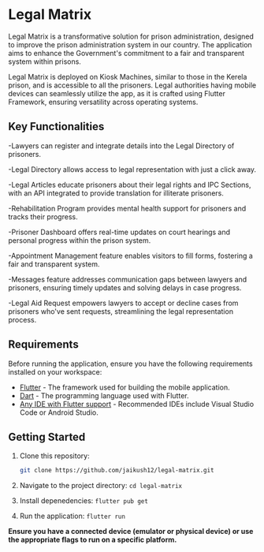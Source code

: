 # Legal Matrix

Legal Matrix is a transformative solution for prison administration, designed to improve the prison administration system in our country. The application aims to enhance the Government's commitment to a fair and transparent system within prisons.

Legal Matrix is deployed on Kiosk Machines, similar to those in the Kerela prison, and is accessible to all the prisoners. Legal authorities having mobile devices can seamlessly utilize the app, as it is crafted using Flutter Framework, ensuring versatility across operating systems.

## Key Functionalities

-Lawyers can register and integrate details into the Legal Directory of prisoners.

-Legal Directory allows access to legal representation with just a click away.

-Legal Articles educate prisoners about their legal rights and IPC Sections, with an API integrated to provide translation for illiterate prisoners.

-Rehabilitation Program provides mental health support for prisoners and tracks their progress.

-Prisoner Dashboard offers real-time updates on court hearings and personal progress within the prison system.

-Appointment Management feature enables visitors to fill forms, fostering a fair and transparent system.

-Messages feature addresses communication gaps between lawyers and prisoners, ensuring timely updates and solving delays in case progress.

-Legal Aid Request empowers lawyers to accept or decline cases from prisoners who've sent requests, streamlining the legal representation process.

## Requirements

Before running the application, ensure you have the following requirements installed on your workspace:

- [Flutter](https://flutter.dev/docs/get-started/install) - The framework used for building the mobile application.
- [Dart](https://dart.dev/get-dart) - The programming language used with Flutter.
- [Any IDE with Flutter support](https://flutter.dev/docs/get-started/editor) - Recommended IDEs include Visual Studio Code or Android Studio.

## Getting Started

1. Clone this repository:

   ```bash
   git clone https://github.com/jaikush12/legal-matrix.git

   ```

2. Navigate to the project directory:
   `cd legal-matrix`

3. Install depenedencies:
   `flutter pub get`

4. Run the application:
   `flutter run`

**Ensure you have a connected device (emulator or physical device) or use the appropriate flags to run on a specific platform.**
